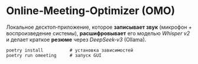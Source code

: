 # Online‑Meeting‑Optimizer (OMO)

Локальное десктоп‑приложение, которое **записывает звук** (микрофон + воспроизведение системы), **расшифровывает** его моделью *Whisper v2* и делает краткое **резюме** через *DeepSeek‑v3* (Ollama).

```console
poetry install          # установка зависимостей
poetry run omeeting     # запуск GUI
```

